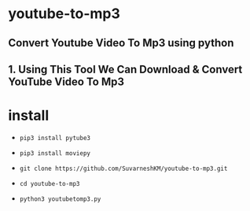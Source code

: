 # youtube-to-mp3
## Convert Youtube Video To Mp3 using python
## 1. Using This Tool We Can Download & Convert YouTube Video To Mp3

# install

* `pip3 install pytube3`

* `pip3 install moviepy`

* `git clone https://github.com/SuvarneshKM/youtube-to-mp3.git`

* `cd youtube-to-mp3`

* `python3 youtubetomp3.py`


